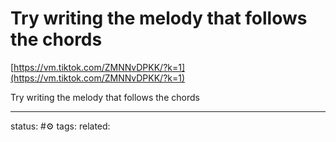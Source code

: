 # Try writing the melody that follows the chords
[https://vm.tiktok.com/ZMNNvDPKK/?k=1](https://vm.tiktok.com/ZMNNvDPKK/?k=1)  
  
Try writing the melody that follows the chords


---
status: #⚙️ 
tags: 
related: 
